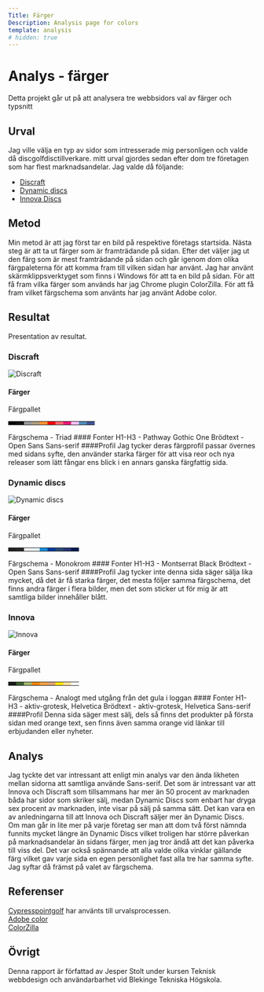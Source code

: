 ```yaml
---
Title: Färger
Description: Analysis page for colors
template: analysis
# hidden: true
---
```


Analys - färger
==================

Detta projekt går ut på att analysera tre webbsidors val av färger och typsnitt

Urval
-----------------------

Jag ville välja en typ av sidor som intresserade mig personligen och valde då discgolfdisctillverkare. mitt urval gjordes sedan efter dom tre företagen som har flest marknadsandelar.
Jag valde då följande:
* [Discraft](https://www.discraft.com/)
* [Dynamic discs](https://www.dynamicdiscs.com/)
* [Innova Discs](https://www.innovastore.net/)

Metod
-----------------------

Min metod är att jag först tar en bild på respektive företags startsida. Nästa steg är att ta ut färger som är framträdande på sidan. Efter det väljer jag ut den färg som är mest framträdande på sidan och går igenom dom olika färgpaleterna för att komma fram till vilken sidan har använt.
Jag har använt skärmklippsverktyget som finns i Windows för att ta en bild på sidan. För att få fram vilka färger som används har jag Chrome plugin ColorZilla. För att få fram vilket färgschema som använts har jag använt Adobe color.

Resultat
-----------------------

Presentation av resultat.
### Discraft
![Discraft](../assets/img/discraft.jpg)

#### Färger
Färgpallet
<table class="color-pallette">
<tr>
<td class="color-square" style="background-color: #000">
<td class="color-square" style="background-color: #121212">
<td class="color-square" style="background-color: #999898">
<td class="color-square" style="background-color: #AB9B7A">
<td class="color-square" style="background-color: #FE9232">
<td class="color-square" style="background-color: #F60100">
<td class="color-square" style="background-color: #F9686D">
<td class="color-square" style="background-color: #E91A75">
<td class="color-square" style="background-color: #FCBDFC">
<td class="color-square" style="background-color: #508BB6">
<td class="color-square" style="background-color: #3F5296">
</tr>
</table>
Färgschema - Triad
#### Fonter
H1-H3 - Pathway Gothic One
Brödtext - Open Sans
Sans-serif
####Profil
Jag tycker deras färgprofil passar övernes med sidans syfte, den använder starka färger för att visa reor och nya releaser som lätt fångar ens blick i en annars ganska färgfattig sida.

### Dynamic discs
![Dynamic discs](../assets/img/dynamicdiscs.jpg)

#### Färger
Färgpallet
<table class="color-pallette">
<tr>
<td class="color-square" style="background-color: #222222">
<td class="color-square" style="background-color: #282828">
<td class="color-square" style="background-color: #EEEEEE">
<td class="color-square" style="background-color: #E8F6FF">
<td class="color-square" style="background-color: #178DDB">
<td class="color-square" style="background-color: #003CA0">
<td class="color-square" style="background-color: #2B4B74">
<td class="color-square" style="background-color: #283776">
<td class="color-square" style="background-color: #011C52">
</tr>
</table>
Färgschema - Monokrom
#### Fonter
H1-H3 - Montserrat Black
Brödtext - Open Sans
Sans-serif
####Profil
Jag tycker inte denna sida säger sälja lika mycket, då det är få starka färger, det mesta följer samma färgschema, det finns andra färger i flera bilder, men det som sticker ut för mig är att samtliga bilder innehåller blått.

### Innova
![Innova](../assets/img/innovadiscs.jpg)

#### Färger
Färgpallet
<table class="color-pallette">
<tr>
<td class="color-square" style="background-color: #141817">
<td class="color-square" style="background-color: #395D2E">
<td class="color-square" style="background-color: #9FB56B">
<td class="color-square" style="background-color: #F0820B">
<td class="color-square" style="background-color: #F59F42">
<td class="color-square" style="background-color: #DDA071">
<td class="color-square" style="background-color: #FEE100">
<td class="color-square" style="background-color: #FDE19E">
<td class="color-square" style="background-color: #FFF">
</tr>
</table>
Färgschema - Analogt med utgång från det gula i loggan
#### Fonter
H1-H3 - aktiv-grotesk, Helvetica
Brödtext - aktiv-grotesk, Helvetica
Sans-serif
####Profil
Denna sida säger mest sälj, dels så finns det produkter på första sidan med orange text, sen finns även samma orange vid länkar till erbjudanden eller nyheter.


Analys
-----------------------

Jag tyckte det var intressant att enligt min analys var den ända likheten mellan sidorna att samtliga använde Sans-serif. Det som är intressant var att Innova och Discraft som tillsammans har mer än 50 procent av marknaden båda har sidor som skriker sälj, medan Dynamic Discs som enbart har dryga sex procent av marknaden, inte visar på sälj på samma sätt. Det kan vara en av anledningarna till att Innova och Discraft säljer mer än Dynamic Discs. Om man går in lite mer på varje företag ser man att dom två först nämnda funnits mycket längre än Dynamic Discs vilket troligen har större påverkan på marknadsandelar än sidans färger, men jag tror ändå att det kan påverka till viss del. Det var också spännande att alla valde olika vinklar gällande färg vilket gav varje sida en egen personlighet fast alla tre har samma syfte. Jag syftar då främst på valet av färgschema. 

Referenser
-----------------------

[Cypresspointgolf](https://www.cypresspointgolf.com/best-disc-golf-brand/) har använts till urvalsprocessen.  
[Adobe color](https://color.adobe.com/sv/create/color-wheel)  
[ColorZilla](https://www.colorzilla.com/)


Övrigt
-----------------------

Denna rapport är författad av Jesper Stolt under kursen Teknisk webbdesign och användarbarhet vid Blekinge Tekniska Högskola.
